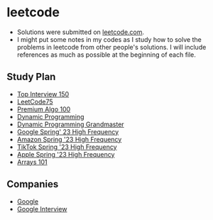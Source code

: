 # leetcode

- Solutions were submitted on [leetcode.com](https://leetcode.com/qulinn/).
- I might put some notes in my codes as I study how to solve the problems in leetcode from other people's solutions. I will include references as much as possible at the beginning of each file.

## Study Plan 
- [Top Interview 150](https://leetcode.com/studyplan/top-interview-150/)
- [LeetCode75](https://leetcode.com/studyplan/leetcode-75/)
- [Premium Algo 100](https://leetcode.com/studyplan/premium-algo-100/)
- [Dynamic Programming](https://leetcode.com/studyplan/dynamic-programming/)
- [Dynamic Programming Grandmaster](https://leetcode.com/studyplan/dynamic-programming-grandmaster/)
- [Google Spring' 23 High Frequency](https://leetcode.com/studyplan/google-spring-23-high-frequency/)
- [Amazon Spring '23 High Frequency](https://leetcode.com/studyplan/amazon-spring-23-high-frequency/)
- [TikTok Spring '23 High Frequency](https://leetcode.com/studyplan/tiktok-spring-23-high-frequency/)
- [Apple Spring '23 High Frequency](https://leetcode.com/studyplan/apple-spring-23-high-frequency/)
- [Arrays 101](https://leetcode.com/explore/featured/card/fun-with-arrays/)

## Companies
- [Google](https://leetcode.com/company/google/)
- [Google Interview](https://leetcode.com/explore/interview/card/google/)


